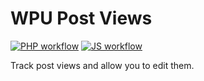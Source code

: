 # WPU Post Views

[![PHP workflow](https://github.com/WordPressUtilities/wpupostviews/actions/workflows/php.yml/badge.svg 'PHP workflow')](https://github.com/WordPressUtilities/wpupostviews/actions) [![JS workflow](https://github.com/WordPressUtilities/wpupostviews/actions/workflows/js.yml/badge.svg 'JS workflow')](https://github.com/WordPressUtilities/wpupostviews/actions)


Track post views and allow you to edit them.
